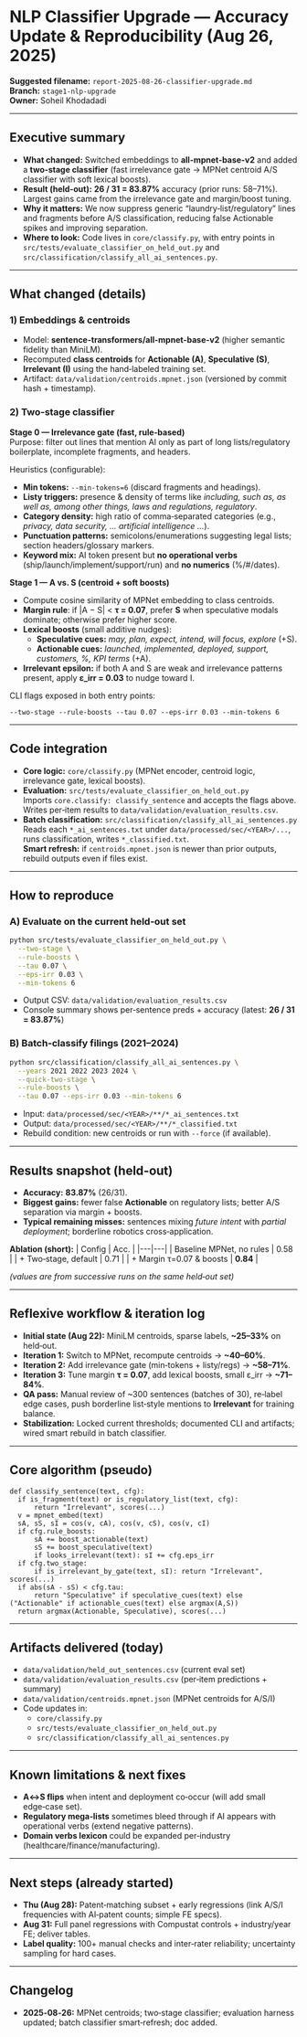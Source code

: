 # NLP Classifier Upgrade — Accuracy Update & Reproducibility (Aug 26, 2025)

**Suggested filename:** `report-2025-08-26-classifier-upgrade.md`  
**Branch:** `stage1-nlp-upgrade`  
**Owner:** Soheil Khodadadi

---

## Executive summary
- **What changed:** Switched embeddings to **all-mpnet-base-v2** and added a **two‑stage classifier** (fast irrelevance gate → MPNet centroid A/S classifier with soft lexical boosts).
- **Result (held‑out):** **26 / 31 = 83.87%** accuracy (prior runs: 58–71%). Largest gains came from the irrelevance gate and margin/boost tuning.
- **Why it matters:** We now suppress generic “laundry‑list/regulatory” lines and fragments before A/S classification, reducing false Actionable spikes and improving separation.
- **Where to look:** Code lives in `core/classify.py`, with entry points in `src/tests/evaluate_classifier_on_held_out.py` and `src/classification/classify_all_ai_sentences.py`.

---

## What changed (details)
### 1) Embeddings & centroids
- Model: **sentence-transformers/all-mpnet-base-v2** (higher semantic fidelity than MiniLM).
- Recomputed **class centroids** for **Actionable (A)**, **Speculative (S)**, **Irrelevant (I)** using the hand‑labeled training set.
- Artifact: `data/validation/centroids.mpnet.json` (versioned by commit hash + timestamp).

### 2) Two‑stage classifier
**Stage 0 — Irrelevance gate (fast, rule‑based)**  
Purpose: filter out lines that mention AI only as part of long lists/regulatory boilerplate, incomplete fragments, and headers.

Heuristics (configurable):
- **Min tokens:** `--min-tokens=6` (discard fragments and headings).
- **Listy triggers:** presence & density of terms like *including, such as, as well as, among other things, laws and regulations, regulatory*.
- **Category density:** high ratio of comma‑separated categories (e.g., *privacy, data security, … artificial intelligence …*).
- **Punctuation patterns:** semicolons/enumerations suggesting legal lists; section headers/glossary markers.
- **Keyword mix:** AI token present but **no operational verbs** (ship/launch/implement/support/run) and **no numerics** (%/#/dates).

**Stage 1 — A vs. S (centroid + soft boosts)**  
- Compute cosine similarity of MPNet embedding to class centroids.
- **Margin rule**: if |A − S| &lt; **τ = 0.07**, prefer **S** when speculative modals dominate; otherwise prefer higher score.
- **Lexical boosts** (small additive nudges):
  - **Speculative cues:** *may, plan, expect, intend, will focus, explore* (+S).
  - **Actionable cues:** *launched, implemented, deployed, support, customers, %, KPI terms* (+A).
- **Irrelevant epsilon:** if both A and S are weak and irrelevance patterns present, apply **ε\_irr = 0.03** to nudge toward I.

CLI flags exposed in both entry points:
```
--two-stage --rule-boosts --tau 0.07 --eps-irr 0.03 --min-tokens 6
```

---

## Code integration
- **Core logic:** `core/classify.py` (MPNet encoder, centroid logic, irrelevance gate, lexical boosts).
- **Evaluation:** `src/tests/evaluate_classifier_on_held_out.py`  
  Imports `core.classify: classify_sentence` and accepts the flags above. Writes per‑item results to `data/validation/evaluation_results.csv`.
- **Batch classification:** `src/classification/classify_all_ai_sentences.py`  
  Reads each `*_ai_sentences.txt` under `data/processed/sec/<YEAR>/...`, runs classification, writes `*_classified.txt`.  
  **Smart refresh:** if `centroids.mpnet.json` is newer than prior outputs, rebuild outputs even if files exist.

---

## How to reproduce

### A) Evaluate on the current held‑out set
```bash
python src/tests/evaluate_classifier_on_held_out.py \
  --two-stage \
  --rule-boosts \
  --tau 0.07 \
  --eps-irr 0.03 \
  --min-tokens 6
```
- Output CSV: `data/validation/evaluation_results.csv`
- Console summary shows per‑sentence preds + accuracy (latest: **26 / 31 = 83.87%**)

### B) Batch‑classify filings (2021–2024)
```bash
python src/classification/classify_all_ai_sentences.py \
  --years 2021 2022 2023 2024 \
  --quick-two-stage \
  --rule-boosts \
  --tau 0.07 --eps-irr 0.03 --min-tokens 6
```
- Input: `data/processed/sec/<YEAR>/**/*_ai_sentences.txt`
- Output: `data/processed/sec/<YEAR>/**/*_classified.txt`
- Rebuild condition: new centroids or run with `--force` (if available).

---

## Results snapshot (held‑out)

- **Accuracy:** **83.87%** (26/31).  
- **Biggest gains:** fewer false **Actionable** on regulatory lists; better A/S separation via margin + boosts.  
- **Typical remaining misses:** sentences mixing *future intent* with *partial deployment*; borderline robotics cross‑application.  

**Ablation (short):**
| Config | Acc. |
|---|---|
| Baseline MPNet, no rules | 0.58 |
| + Two‑stage, default | 0.71 |
| + Margin τ=0.07 & boosts | **0.84** |

*(values are from successive runs on the same held‑out set)*

---

## Reflexive workflow & iteration log
- **Initial state (Aug 22):** MiniLM centroids, sparse labels, **~25–33%** on held‑out.  
- **Iteration 1:** Switch to MPNet, recompute centroids → **~40–60%**.  
- **Iteration 2:** Add irrelevance gate (min‑tokens + listy/regs) → **~58–71%**.  
- **Iteration 3:** Tune margin **τ = 0.07**, add lexical boosts, small ε\_irr → **~71–84%**.  
- **QA pass:** Manual review of ~300 sentences (batches of 30), re‑label edge cases, push borderline list‑style mentions to **Irrelevant** for training balance.  
- **Stabilization:** Locked current thresholds; documented CLI and artifacts; wired smart rebuild in batch classifier.

---

## Core algorithm (pseudo)
```text
def classify_sentence(text, cfg):
  if is_fragment(text) or is_regulatory_list(text, cfg):
      return "Irrelevant", scores(...)
  v = mpnet_embed(text)
  sA, sS, sI = cos(v, cA), cos(v, cS), cos(v, cI)
  if cfg.rule_boosts:
      sA += boost_actionable(text)
      sS += boost_speculative(text)
      if looks_irrelevant(text): sI += cfg.eps_irr
  if cfg.two_stage:
      if is_irrelevant_by_gate(text, sI): return "Irrelevant", scores(...)
  if abs(sA - sS) < cfg.tau:
      return "Speculative" if speculative_cues(text) else ("Actionable" if actionable_cues(text) else argmax(A,S))
  return argmax(Actionable, Speculative), scores(...)
```

---

## Artifacts delivered (today)
- `data/validation/held_out_sentences.csv` (current eval set)
- `data/validation/evaluation_results.csv` (per‑item predictions + summary)
- `data/validation/centroids.mpnet.json` (MPNet centroids for A/S/I)
- Code updates in:
  - `core/classify.py`
  - `src/tests/evaluate_classifier_on_held_out.py`
  - `src/classification/classify_all_ai_sentences.py`

---

## Known limitations & next fixes
- **A↔S flips** when intent and deployment co‑occur (will add small edge‑case set).
- **Regulatory mega‑lists** sometimes bleed through if AI appears with operational verbs (extend negative patterns).
- **Domain verbs lexicon** could be expanded per‑industry (healthcare/finance/manufacturing).

---

## Next steps (already started)
- **Thu (Aug 28):** Patent‑matching subset + early regressions (link A/S/I frequencies with AI‑patent counts; simple FE specs).
- **Aug 31:** Full panel regressions with Compustat controls + industry/year FE; deliver tables.
- **Label quality:** 100+ manual checks and inter‑rater reliability; uncertainty sampling for hard cases.

---

## Changelog
- **2025‑08‑26:** MPNet centroids; two‑stage classifier; evaluation harness updated; batch classifier smart‑refresh; doc added.
